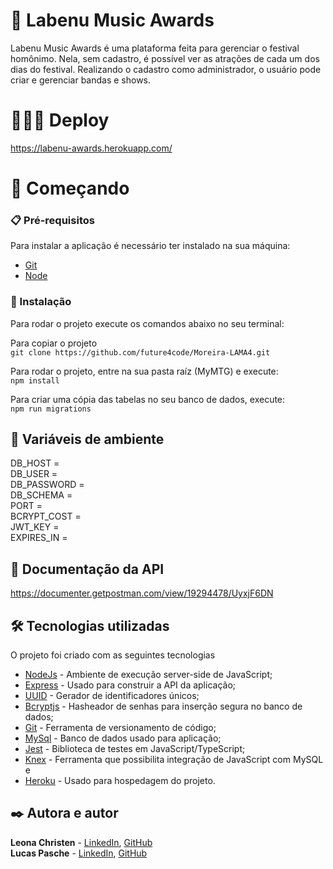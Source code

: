 # 🎵 Labenu Music Awards

Labenu Music Awards é uma plataforma feita para gerenciar o festival homônimo. Nela, sem cadastro, é possível ver as atrações de cada um dos dias do festival. Realizando o cadastro como administrador, o usuário pode criar e gerenciar bandas e shows. 


# 🧑🏼‍💻 Deploy

https://labenu-awards.herokuapp.com/



# 🚀 Começando

### 📋 Pré-requisitos

Para instalar a aplicação é necessário ter instalado na sua máquina:

* [Git](https://git-scm.com/)
* [Node](https://nodejs.org/en/)

### 🔧 Instalação

Para rodar o projeto execute os comandos abaixo no seu terminal:

Para copiar o projeto\
`git clone https://github.com/future4code/Moreira-LAMA4.git`

Para rodar o projeto, entre na sua pasta raíz (MyMTG) e execute:\
`npm install`

Para criar uma cópia das tabelas no seu banco de dados, execute:\
`npm run migrations`

## 🔑 Variáveis de ambiente
  DB_HOST =\
  DB_USER =\
  DB_PASSWORD =\
  DB_SCHEMA =\
  PORT =\
  BCRYPT_COST =\
  JWT_KEY =\
  EXPIRES_IN =


## 📄 Documentação da API
https://documenter.getpostman.com/view/19294478/UyxjF6DN

## 🛠️ Tecnologias utilizadas

O projeto foi criado com as seguintes tecnologias

* [NodeJs](https://nodejs.org/en/) - Ambiente de execução server-side de JavaScript;
* [Express](https://expressjs.com/) - Usado para construir a API da aplicação;
* [UUID](https://www.npmjs.com/package/uuid) - Gerador de identificadores únicos;
* [Bcryptjs](https://www.npmjs.com/package/bcrypt) - Hasheador de senhas para inserção segura no banco de dados;
* [Git](https://git-scm.com/) - Ferramenta de versionamento de código;
* [MySql](https://www.mysql.com) - Banco de dados usado para aplicação;
* [Jest](https://jestjs.io/pt-BR/) - Biblioteca de testes em JavaScript/TypeScript;
* [Knex](http://knexjs.org/) - Ferramenta que possibilita integração de JavaScript com MySQL e
* [Heroku](https://www.heroku.com) - Usado para hospedagem do projeto.


 
## ✒️ Autora e autor

**Leona Christen** - [LinkedIn](https://www.linkedin.com/in/leochristen/), [GitHub](https://github.com/christenLeo)\
**Lucas Pasche** - [LinkedIn](https://www.linkedin.com/in/lucas-pasche/), [GitHub](https://github.com/llpasche)
